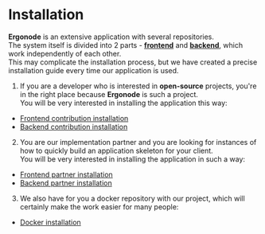 # Installation

**Ergonode** is an extensive application with several repositories. <br>
The system itself is divided into 2 parts - [**frontend**][front] and [**backend**][back], which work independently of each other. <br>
This may complicate the installation process, but we have created a precise installation guide every time our application is used.<br>


1. If you are a developer who is interested in **open-source** projects, you're in the right place because **Ergonode** is such a project.<br>
You will be very interested in installing the application this way:<br>
 - [Frontend contribution installation][cf]
 - [Backend contribution installation][cb]

2. You are our implementation partner and you are looking for instances of how to quickly build an application skeleton for your client.<br>
You will be very interested in installing the application in such a way:
 - [Frontend partner installation][pf]
 - [Backend partner installation][pb]

3. We also have for you a docker repository with our project, which will certainly make the work easier for many people:
  - [Docker installation][docker]

[front]: https://github.com/ergonode/frontend
[back]: https://github.com/ergonode/backend
[cf]: installation/frontend?id=contribution-installation
[pf]: installation/frontend?id=partner-installation
[cb]: installation/backend-contribution
[pb]: installation/backend-development
[docker]: installation/docker